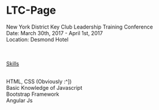 # LTC-Page
New York District Key Club Leadership Training Conference<br>
Date: March 30th, 2017 - April 1st, 2017<br>
Location: Desmond Hotel<br>
<br>
<br>
<p style="text-decoration:underline;">Skills</p><br>
HTML, CSS (Obviously :^])<br>
Basic Knowledge of Javascript<br>
Bootstrap Framework<br>
Angular Js<br>

